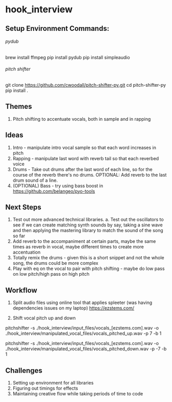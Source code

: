 # hook_interview

## Setup Environment Commands:

###### pydub
brew install ffmpeg
pip install pydub
pip install simpleaudio

###### pitch shifter
git clone https://github.com/cwoodall/pitch-shifter-py.git
cd pitch-shifter-py
pip install .


## Themes
1. Pitch shifting to accentuate vocals, both in sample and in rapping

## Ideas
1. Intro - manipulate intro vocal sample so that each word increases in pitch
2. Rapping - manipulate last word with reverb tail so that each reverbed voice
3. Drums - Take out drums after the last word of each line, so for the course of the reverb there's no drums. OPTIONAL: Add reverb to the last drum sound of a line.
4. (OPTIONAL) Bass - try using bass boost in https://github.com/belangeo/pyo-tools

## Next Steps
1. Test out more advanced technical libraries. 
    a. Test out the oscillators to see if we can create matching synth sounds by say, taking a sine wave and then applying the mastering library to match the sound of the song so far
2. Add reverb to the accompaniment at certain parts, maybe the same times as reverb in vocal, maybe different times to create more accentuation
3. Totally remix the drums - given this is a short snippet and not the whole song, the drums could be more complex
4. Play with eq on the vocal to pair with pitch shifting - maybe do low pass on low pitch/high pass on high pitch

## Workflow

1. Split audio files using online tool that applies spleeter (was having dependencies issues on my laptop) https://ezstems.com/ 

2. Shift vocal pitch up and down 

pitchshifter -s ./hook_interview/input_files/vocals_[ezstems.com].wav -o ./hook_interview/manipulated_vocal_files/vocals_pitched_up.wav -p 7 -b 1

pitchshifter -s ./hook_interview/input_files/vocals_[ezstems.com].wav -o ./hook_interview/manipulated_vocal_files/vocals_pitched_down.wav -p -7 -b 1

## Challenges

1. Setting up environment for all libraries
2. Figuring out timings for effects
3. Maintaining creative flow while taking periods of time to code

